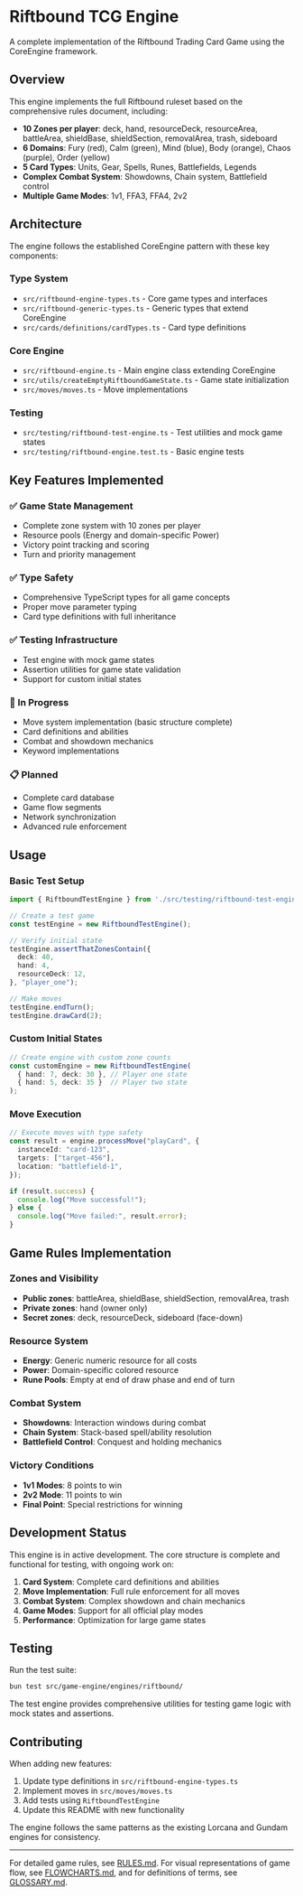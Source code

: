 # Riftbound TCG Engine

A complete implementation of the Riftbound Trading Card Game using the CoreEngine framework.

## Overview  

This engine implements the full Riftbound ruleset based on the comprehensive rules document, including:

- **10 Zones per player**: deck, hand, resourceDeck, resourceArea, battleArea, shieldBase, shieldSection, removalArea, trash, sideboard
- **6 Domains**: Fury (red), Calm (green), Mind (blue), Body (orange), Chaos (purple), Order (yellow)  
- **5 Card Types**: Units, Gear, Spells, Runes, Battlefields, Legends
- **Complex Combat System**: Showdowns, Chain system, Battlefield control
- **Multiple Game Modes**: 1v1, FFA3, FFA4, 2v2

## Architecture

The engine follows the established CoreEngine pattern with these key components:

### Type System
- `src/riftbound-engine-types.ts` - Core game types and interfaces
- `src/riftbound-generic-types.ts` - Generic types that extend CoreEngine
- `src/cards/definitions/cardTypes.ts` - Card type definitions

### Core Engine
- `src/riftbound-engine.ts` - Main engine class extending CoreEngine
- `src/utils/createEmptyRiftboundGameState.ts` - Game state initialization
- `src/moves/moves.ts` - Move implementations

### Testing
- `src/testing/riftbound-test-engine.ts` - Test utilities and mock game states
- `src/testing/riftbound-engine.test.ts` - Basic engine tests

## Key Features Implemented

### ✅ Game State Management
- Complete zone system with 10 zones per player
- Resource pools (Energy and domain-specific Power)
- Victory point tracking and scoring
- Turn and priority management

### ✅ Type Safety
- Comprehensive TypeScript types for all game concepts
- Proper move parameter typing
- Card type definitions with full inheritance

### ✅ Testing Infrastructure
- Test engine with mock game states
- Assertion utilities for game state validation
- Support for custom initial states

### 🔄 In Progress
- Move system implementation (basic structure complete)
- Card definitions and abilities
- Combat and showdown mechanics
- Keyword implementations

### 📋 Planned
- Complete card database
- Game flow segments
- Network synchronization
- Advanced rule enforcement

## Usage

### Basic Test Setup

```typescript
import { RiftboundTestEngine } from './src/testing/riftbound-test-engine';

// Create a test game
const testEngine = new RiftboundTestEngine();

// Verify initial state
testEngine.assertThatZonesContain({
  deck: 40,
  hand: 4,
  resourceDeck: 12,
}, "player_one");

// Make moves
testEngine.endTurn();
testEngine.drawCard(2);
```

### Custom Initial States

```typescript
// Create engine with custom zone counts
const customEngine = new RiftboundTestEngine(
  { hand: 7, deck: 30 }, // Player one state
  { hand: 5, deck: 35 }  // Player two state
);
```

### Move Execution

```typescript
// Execute moves with type safety
const result = engine.processMove("playCard", {
  instanceId: "card-123",
  targets: ["target-456"],
  location: "battlefield-1",
});

if (result.success) {
  console.log("Move successful!");
} else {
  console.log("Move failed:", result.error);
}
```

## Game Rules Implementation

### Zones and Visibility
- **Public zones**: battleArea, shieldBase, shieldSection, removalArea, trash
- **Private zones**: hand (owner only)
- **Secret zones**: deck, resourceDeck, sideboard (face-down)

### Resource System
- **Energy**: Generic numeric resource for all costs
- **Power**: Domain-specific colored resource
- **Rune Pools**: Empty at end of draw phase and end of turn

### Combat System
- **Showdowns**: Interaction windows during combat
- **Chain System**: Stack-based spell/ability resolution
- **Battlefield Control**: Conquest and holding mechanics

### Victory Conditions
- **1v1 Modes**: 8 points to win
- **2v2 Mode**: 11 points to win
- **Final Point**: Special restrictions for winning

## Development Status

This engine is in active development. The core structure is complete and functional for testing, with ongoing work on:

1. **Card System**: Complete card definitions and abilities
2. **Move Implementation**: Full rule enforcement for all moves
3. **Combat System**: Complex showdown and chain mechanics
4. **Game Modes**: Support for all official play modes
5. **Performance**: Optimization for large game states

## Testing

Run the test suite:

```bash
bun test src/game-engine/engines/riftbound/
```

The test engine provides comprehensive utilities for testing game logic with mock states and assertions.

## Contributing

When adding new features:

1. Update type definitions in `src/riftbound-engine-types.ts`
2. Implement moves in `src/moves/moves.ts` 
3. Add tests using `RiftboundTestEngine`
4. Update this README with new functionality

The engine follows the same patterns as the existing Lorcana and Gundam engines for consistency.

---

For detailed game rules, see [RULES.md](RULES.md). For visual representations of game flow, see [FLOWCHARTS.md](FLOWCHARTS.md), and for definitions of terms, see [GLOSSARY.md](GLOSSARY.md). 